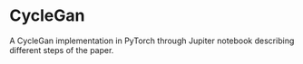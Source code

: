 # CycleGan
A CycleGan implementation in PyTorch through Jupiter notebook describing different steps of the paper.
